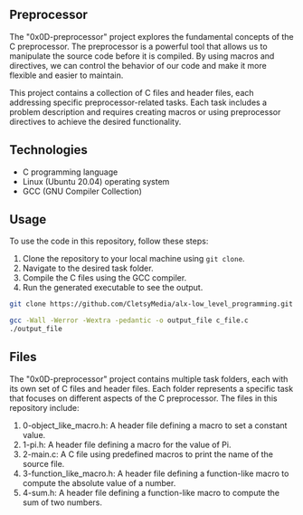 ## Preprocessor

The "0x0D-preprocessor" project explores the fundamental concepts of the C preprocessor. The preprocessor is a powerful tool that allows us to manipulate the source code before it is compiled. By using macros and directives, we can control the behavior of our code and make it more flexible and easier to maintain.

This project contains a collection of C files and header files, each addressing specific preprocessor-related tasks. Each task includes a problem description and requires creating macros or using preprocessor directives to achieve the desired functionality.

## Technologies
- C programming language
- Linux (Ubuntu 20.04) operating system
- GCC (GNU Compiler Collection)

## Usage
To use the code in this repository, follow these steps:

1. Clone the repository to your local machine using `git clone`.
2. Navigate to the desired task folder.
3. Compile the C files using the GCC compiler.
4. Run the generated executable to see the output.

```bash
git clone https://github.com/CletsyMedia/alx-low_level_programming.git
```
```bash
gcc -Wall -Werror -Wextra -pedantic -o output_file c_file.c
./output_file
```
## Files

The "0x0D-preprocessor" project contains multiple task folders, each with its own set of C files and header files. Each folder represents a specific task that focuses on different aspects of the C preprocessor. The files in this repository include:

1. 0-object_like_macro.h: A header file defining a macro to set a constant value.
2. 1-pi.h: A header file defining a macro for the value of Pi.
3. 2-main.c: A C file using predefined macros to print the name of the source file.
3. 3-function_like_macro.h: A header file defining a function-like macro to compute the absolute value of a number.
4. 4-sum.h: A header file defining a function-like macro to compute the sum of two numbers.